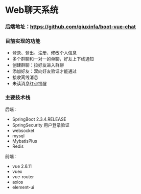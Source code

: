 # Web聊天系统
### 后端地址：https://github.com/qiuxinfa/boot-vue-chat
### 目前实现的功能
* 登录、登出、注册、修改个人信息
* 多个群聊和一对一的单聊，好友上下线通知
* 创建群聊：拉好友进入群聊
* 添加好友：双向好友验证才能通过
* 接收离线消息
* 未读消息红点提醒


###  主要技术栈
后端：
* SpringBoot  2.3.4.RELEASE
* SpringSecurity 用户登录验证 
* websocket
* mysql
* MybatisPlus
* Redis

前端：
* vue 2.6.11
* vuex
* vue-router
* axios
* element-ui